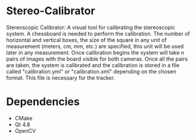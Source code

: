 # Stereo-Calibrator
Stereoscopic Calibrator: A visual tool for calibrating the stereoscopic system. A chessboard is needed to perform the calibration. The number of horizontal and vertical boxes, the size of the square in any unit of measurement (meters, cm, mm, etc.) are specified, this unit will be used later in any measurement. Once calibration begins the system will take n pairs of images with the board visible for both cameras. Once all the pairs are taken, the system is calibrated and the calibration is stored in a file called "calibration.yml" or "calibration.xml" depending on the chosen format. This file is necessary for the tracker.

# Dependencies
- CMake
- Qt 4.8
- OpenCV